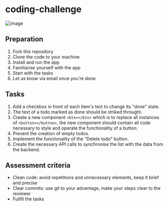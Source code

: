 # coding-challenge
![image](https://user-images.githubusercontent.com/2115696/148899450-f8d6c30a-588d-412c-a6ec-b211850ffd88.png)

## Preparation
1. Fork this repository
2. Clone the code to your machine
3. Install and run the app
4. Familiarise yourself with the app
5. Start with the tasks
6. Let us know via email once you're done

## Tasks
1. Add a checkbox in front of each item's text to change its "done" state. 
2. The text of a todo marked as done should be striked throught. 
3. Create a new component `<btn></btn>` which is to replace all instances of `<button></button>`, the new component should contain all code necessary to style and operate the functionality of a button. 
4. Prevent the creation of empty todos. 
5. Implement the functionality of the "Delete todo" button. 
6. Create the necessary API calls to synchronise the list with the data from the backend. 
## Assessment criteria
* Clean code: avoid repetitions and unnecessary elements, keep it brief and precise
* Clear commits: use git to your advantage, make your steps clear to the reviewer
* Fullfil the tasks
